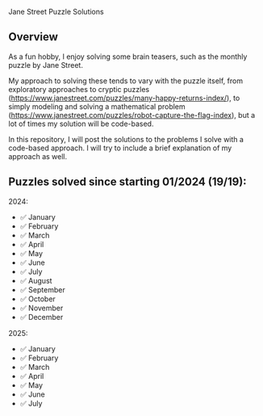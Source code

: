  Jane Street Puzzle Solutions

## Overview
As a fun hobby, I enjoy solving some brain teasers, such as the monthly puzzle by Jane Street.

My approach to solving these tends to vary with the puzzle itself, from exploratory approaches to cryptic puzzles (https://www.janestreet.com/puzzles/many-happy-returns-index/), to simply modeling and solving a mathematical problem (https://www.janestreet.com/puzzles/robot-capture-the-flag-index), but a lot of times my solution will be code-based.

In this repository, I will post the solutions to the problems I solve with a code-based approach. I will try to include a brief explanation of my approach as well.

## Puzzles solved since starting 01/2024 (19/19):
2024:
- ✅ January
- ✅ February
- ✅ March
- ✅ April
- ✅ May
- ✅ June
- ✅ July
- ✅ August
- ✅ September
- ✅ October
- ✅ November
- ✅ December
  
2025:
- ✅ January
- ✅ February
- ✅ March
- ✅ April
- ✅ May
- ✅ June
- ✅ July
